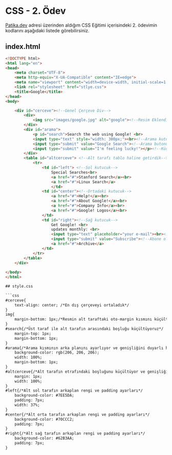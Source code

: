 # CSS - 2. Ödev
[Patika.dev](https://www.patika.dev/tr) adresi üzerinden aldığım CSS Eğitimi içerisindeki 2. ödevimin kodlarını aşağıdaki listede görebilirsiniz.

## index.html

```html
<!DOCTYPE html>
<html lang="en">
<head>
    <meta charset="UTF-8">
    <meta http-equiv="X-UA-Compatible" content="IE=edge">
    <meta name="viewport" content="width=device-width, initial-scale=1.0">
    <link rel="stylesheet" href="stlye.css">
    <title>Google</title>
</head>
<body>

    <div id="cerceve"><!--Genel Çerçeve Div-->
        <div>
            <img src="images/google.jpg" alt="google"><!--Resim Eklendi-->
        </div>
        <div id="arama">
            <p id="search">Search the web using Google! <br>
            <input type="text" style="width: 300px;"><br><!--Arama kutucuğu eklendi-->
            <input type="submit" value="Google Search"><!--Arama butonu-->
            <input type="submit" value="I'm feeling lucky!"></p><!--Küçükken de bu butonun ne işe yaradığını anlamamıştım hala anlamadım-->
        </div>
        <table id="altcerceve"> <!--Alt tarafı tablo haline getirdik-->
            <tr>
                <td id="left"> <!--Sol kutucuk-->
                    Special Searches<br>
                    <a href="#">Stanford Search</a><br>
                    <a href="#">Linux Search</a>
                    </td>
                <td id="center"><!--Ortadaki kutucuk-->
                    <a href="#">Help!</a><br>
                    <a href="#">About Google!</a><br>
                    <a href="#">Company Info</a><br>
                    <a href="#">Google! Logos</a><br>
                </td>
                <td id="right"><!--Sağ kutucuk-->
                    Get Google! <br>
                    updates monthly: <br>
                    <input type="text" placeholder="your e-mail"><br><!--Mail yazılması gereken text kısmına placeholder ile otoyazı ekledik-->
                    <input type="submit" value="Subscribe"><!--Abone olma butonu-->
                    <a href="#">Archive</a>
                </td>
            </tr>
        </table>
    </div>
    
</body>
</html>

## style.css

```css
#cerceve{
    text-align: center; /*En dış çerçeveyi ortaladık*/
}
img{
    margin-bottom: 1px;/*Resmin alt taraftaki oto-margin kısmını küçülttük*/
}
#search{/*Üst taraf ile alt tarafın arasındaki boşluğu küçültüyoruz*/
    margin-top: 1px;
    margin-bottom: 1px;
}
#arama{/*Arama kısmının arka planını ayarlıyor ve genişliğini duyarlı hale getiriyoruz*/
    background-color: rgb(206, 206, 206);
    width: 100%;
    margin-bottom: 1px;
}
#altcerceve{/*Alt tarafın etrafındaki boşluğunu küçültüyor ve genişliğini sayfaya duyarlı yapıyoruz*/
    margin: 1px;
    width: 100%;
}
#left{/*Alt sol tarafın arkaplan rengi ve padding ayarları*/
    background-color: #7EE5DA;
    padding: 7px;
    width: 37%;
}
#center{/*Alt orta tarafın arkaplan rengi ve padding ayarları*/
    background-color: #70CCC2;
    padding: 7px;
}
#right{/*Alt sağ tarafın arkaplan rengi ve padding ayarları*/
    background-color: #62B3AA;
    padding: 7px;
}
```
